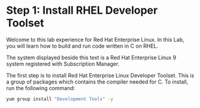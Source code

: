 # Step 1: Install RHEL Developer Toolset
Welcome to this lab experience for Red Hat Enterprise Linux. In this Lab, you will learn how to build and run code written in C on RHEL.

The system displayed beside this text is a Red Hat Enterprise Linux 9
system registered with Subscription Manager.

The first step is to install Red Hat Enterprise Linux Developer Toolset. This is a group of packages which contains the compiler needed for C. To install, run the following command:
```bash
yum group install "Development Tools" -y
```